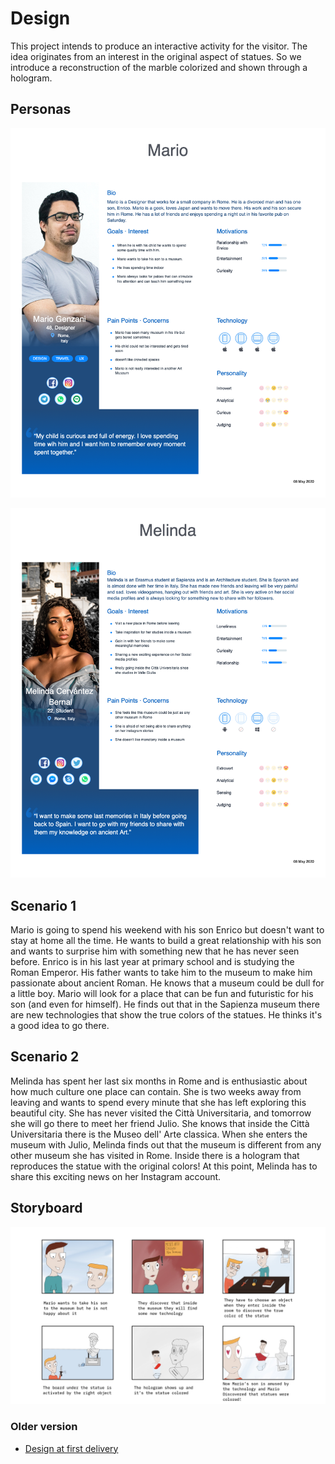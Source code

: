 # Design

This project intends to produce an interactive activity for the visitor. The idea originates from an interest in the original aspect of statues. So we introduce a reconstruction of the marble colorized and shown through a hologram.

## Personas

![Mario](https://github.com/federicoInserra/Big-Project-IoT/blob/master/photo/Mario.png)

![Melinda](https://github.com/federicoInserra/Big-Project-IoT/blob/master/photo/Melinda%20.png)

## Scenario 1

Mario is going to spend his weekend with his son Enrico but doesn't want to stay at home all the time. He wants to build a great relationship with his son and wants to surprise him with something new that he has never seen before. Enrico is in his last year at primary school and is studying the Roman Emperor. His father wants to take him to the museum to make him passionate about ancient Roman. He knows that a museum could be dull for a little boy. Mario will look for a place that can be fun and futuristic for his son (and even for himself). He finds out that in the Sapienza museum there are new technologies that show the true colors of the statues. He thinks it's a good idea to go there.

## Scenario 2

Melinda has spent her last six months in Rome and is enthusiastic about how much culture one place can contain. She is two weeks away from leaving and wants to spend every minute that she has left exploring this beautiful city. She has never visited the Città Universitaria, and tomorrow she will go there to meet her friend Julio. She knows that inside the Città Universitaria there is the Museo dell' Arte classica. When she enters the museum with Julio, Melinda finds out that the museum is different from any other museum she has visited in Rome. Inside there is a hologram that reproduces the statue with the original colors! At this point, Melinda has to share this exciting news on her Instagram account.

## Storyboard

![Melinda](https://github.com/federicoInserra/Big-Project-IoT/blob/master/photo/storyb.jpg)

### Older version

- [Design at first delivery](https://github.com/federicoInserra/Big-Project-IoT/blob/master/1stDelivery/Design.md)
